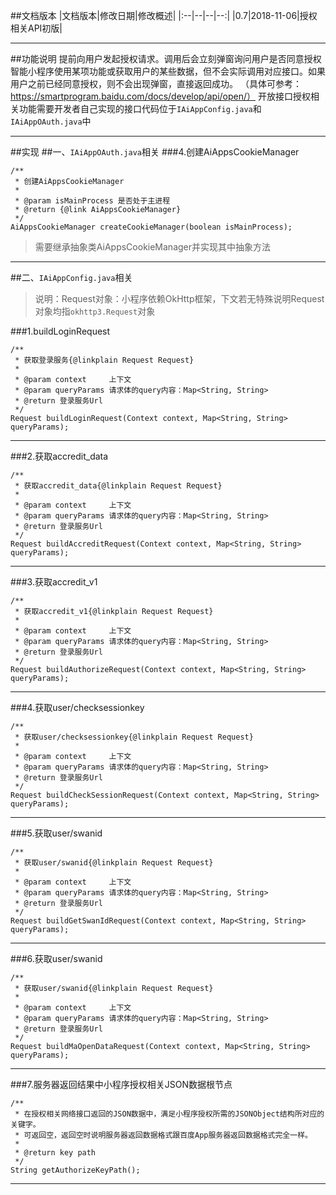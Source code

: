 

##文档版本
|文档版本|修改日期|修改概述|
|:--|--|--|--:|
|0.7|2018-11-06|授权相关API初版|

--------------------------
##功能说明
提前向用户发起授权请求。调用后会立刻弹窗询问用户是否同意授权智能小程序使用某项功能或获取用户的某些数据，但不会实际调用对应接口。如果用户之前已经同意授权，则不会出现弹窗，直接返回成功。
（具体可参考：https://smartprogram.baidu.com/docs/develop/api/open/）
开放接口授权相关功能需要开发者自己实现的接口代码位于```IAiAppConfig.java```和```IAiAppOAuth.java```中


--------------------------
##实现
##一、```IAiAppOAuth.java```相关
###4.创建AiAppsCookieManager
```
/**
 * 创建AiAppsCookieManager
 *
 * @param isMainProcess 是否处于主进程
 * @return {@link AiAppsCookieManager}
 */
AiAppsCookieManager createCookieManager(boolean isMainProcess);

```
> 需要继承抽象类AiAppsCookieManager并实现其中抽象方法

--------------------------
##二、```IAiAppConfig.java```相关
>说明：Request对象：小程序依赖OkHttp框架，下文若无特殊说明Request对象均指```okhttp3.Request```对象




###1.buildLoginRequest
```
/**
 * 获取登录服务{@linkplain Request Request}
 *
 * @param context     上下文
 * @param queryParams 请求体的query内容：Map<String, String>
 * @return 登录服务Url
 */
Request buildLoginRequest(Context context, Map<String, String> queryParams);
```

--------------------------
###2.获取accredit_data
```
/**
 * 获取accredit_data{@linkplain Request Request}
 *
 * @param context     上下文
 * @param queryParams 请求体的query内容：Map<String, String>
 * @return 登录服务Url
 */
Request buildAccreditRequest(Context context, Map<String, String> queryParams);
```

--------------------------
###3.获取accredit_v1
```
/**
 * 获取accredit_v1{@linkplain Request Request}
 *
 * @param context     上下文
 * @param queryParams 请求体的query内容：Map<String, String>
 * @return 登录服务Url
 */
Request buildAuthorizeRequest(Context context, Map<String, String> queryParams);
```

--------------------------
###4.获取user/checksessionkey
```
/**
 * 获取user/checksessionkey{@linkplain Request Request}
 *
 * @param context     上下文
 * @param queryParams 请求体的query内容：Map<String, String>
 * @return 登录服务Url
 */
Request buildCheckSessionRequest(Context context, Map<String, String> queryParams);
```

--------------------------
###5.获取user/swanid
```
/**
 * 获取user/swanid{@linkplain Request Request}
 *
 * @param context     上下文
 * @param queryParams 请求体的query内容：Map<String, String>
 * @return 登录服务Url
 */
Request buildGetSwanIdRequest(Context context, Map<String, String> queryParams);
```

--------------------------
###6.获取user/swanid
```
/**
 * 获取user/swanid{@linkplain Request Request}
 *
 * @param context     上下文
 * @param queryParams 请求体的query内容：Map<String, String>
 * @return 登录服务Url
 */
Request buildMaOpenDataRequest(Context context, Map<String, String> queryParams);
```

--------------------------
###7.服务器返回结果中小程序授权相关JSON数据根节点
```
/**
 * 在授权相关网络接口返回的JSON数据中，满足小程序授权所需的JSONObject结构所对应的关键字。
 * 可返回空，返回空时说明服务器返回数据格式跟百度App服务器返回数据格式完全一样。
 *
 * @return key path
 */
String getAuthorizeKeyPath();
```

--------------------------

